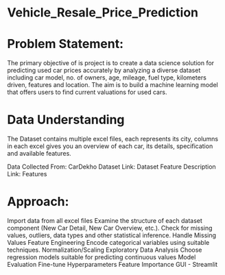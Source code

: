 # Vehicle_Resale_Price_Prediction

# Problem Statement:
The primary objective of is project is to create a data science solution for predicting used car prices accurately by analyzing a diverse dataset including car model, no. of owners, age, mileage, fuel type, kilometers driven, features and location. The aim is to build a machine learning model that offers users to find current valuations for used cars.

# Data Understanding
The Dataset contains multiple excel files, each represents its city, columns in each excel gives you an overview of each car, its details, specification and available features.

Data Collected From: CarDekho
Dataset Link: Dataset
Feature Description Link: Features

# Approach:
Import data from all excel files
Examine the structure of each dataset component (New Car Detail, New Car Overview, etc.).
Check for missing values, outliers, data types and other statistical inference.
Handle Missing Values
Feature Engineering
Encode categorical variables using suitable techniques.
Normalization/Scaling
Exploratory Data Analysis
Choose regression models suitable for predicting continuous values
Model Evaluation
Fine-tune Hyperparameters
Feature Importance
GUI - Streamlit
